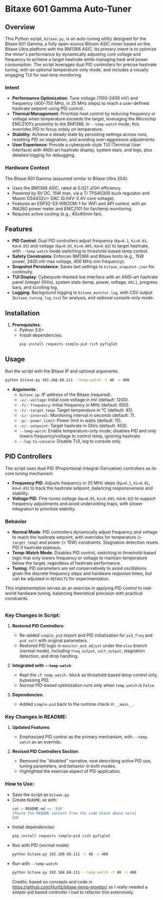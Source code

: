 # Bitaxe 601 Gamma Auto-Tuner

## Overview

This Python script, `bitaxe.py`, is an auto-tuning utility designed for the Bitaxe 601 Gamma, a fully open-source Bitcoin ASIC miner based on the Bitaxe Ultra platform with the BM1366 ASIC. Its primary intent is to optimize the miner's performance by dynamically adjusting core voltage and frequency to achieve a target hashrate while managing heat and power consumption. The script leverages dual PID controllers for precise hashrate tuning, with an optional temperature-only mode, and includes a visually engaging TUI for real-time monitoring.

### Intent
- **Performance Optimization**: Tune voltage (1100–2400 mV) and frequency (400–750 MHz, in 25 MHz steps) to reach a user-defined hashrate setpoint using PID control.
- **Thermal Management**: Prioritize heat control by reducing frequency or voltage when temperature exceeds the target, leveraging the Microchip EMC2101’s proximity to the BM1366. In `--temp-watch` mode, this overrides PID to focus solely on temperature.
- **Stability**: Achieve a steady state by persisting settings across runs, resetting PID on stagnation, and avoiding over-aggressive adjustments.
- **User Experience**: Provide a cyberpunk-style TUI (Terminal User Interface) with ANSI-art hashrate display, system stats, and logs, plus detailed logging for debugging.

### Hardware Context
The Bitaxe 601 Gamma (assumed similar to Bitaxe Ultra 204):
- Uses the BM1366 ASIC, rated at 0.021 J/GH efficiency.
- Powered by 5V DC, 15W max, via a TI TPS40305 buck regulator and Maxim DS4432U+ DAC (0.04V–2.4V core voltage).
- Features an ESP32-S3-WROOM-1 for WiFi and API control, with an INA260 power meter and EMC2101 for fan/temp monitoring.
- Requires active cooling (e.g., 40x40mm fan).

## Features

- **PID Control**: Dual PID controllers adjust frequency (`Kp=0.1`, `Ki=0.01`, `Kd=0.05`) and voltage (`Kp=0.05`, `Ki=0.005`, `Kd=0.02`) to target hashrate, with `--temp-watch` mode switching to threshold-based temp control.
- **Safety Constraints**: Enforces BM1366 and Bitaxe limits (e.g., 15W power, 2400 mV max voltage, 400 MHz min frequency).
- **Snapshot Persistence**: Saves last settings to `bitaxe_snapshot.json` for continuity.
- **TUI Display**: Cyberpunk-themed live interface with an ANSI-art hashrate panel (integer GH/s), system stats (temp, power, voltage, etc.), progress bars, and scrolling log.
- **Logging**: Background logging to `bitaxe_monitor.log`, with CSV output (`bitaxe_tuning_log.csv`) for analysis, and optional console-only mode.

## Installation

1. **Prerequisites**:
   - Python 3.6+
   - Install dependencies:
     ```bash
     pip install requests simple-pid rich pyfiglet
     ```

## Usage

Run the script with the Bitaxe IP and optional arguments:
```bash
python bitaxe.py 192.168.68.111 --temp-watch -t 40 -s 400
```

- **Arguments**:
  - `bitaxe_ip`: IP address of the Bitaxe (required).
  - `-v/--voltage`: Initial core voltage in mV (default: 1200).
  - `-f/--frequency`: Initial frequency in MHz (default: 650).
  - `-t/--target_temp`: Target temperature in °C (default: 45).
  - `-i/--interval`: Monitoring interval in seconds (default: 7).
  - `-p/--power_limit`: Power limit in watts (default: 15).
  - `-s/--setpoint`: Target hashrate in GH/s (default: 450).
  - `--temp-watch`: Enable temperature-only mode; disables PID and only lowers frequency/voltage to control temp, ignoring hashrate.
  - `--log-to-console`: Disable TUI, log to console only.

## PID Controllers

The script uses dual PID (Proportional-Integral-Derivative) controllers as its core tuning mechanism:
- **Frequency PID**: Adjusts frequency in 25 MHz steps (`Kp=0.1`, `Ki=0.01`, `Kd=0.05`) to track the hashrate setpoint, balancing responsiveness and stability.
- **Voltage PID**: Fine-tunes voltage (`Kp=0.05`, `Ki=0.005`, `Kd=0.02`) to support frequency adjustments and avoid undervolting traps, with slower integration to prioritize stability.

### Behavior
- **Normal Mode**: PID controllers dynamically adjust frequency and voltage to reach the hashrate setpoint, with overrides for temperature (> `target_temp`) and power (> 15W) constraints. Stagnation detection resets PID if hashrate plateaus.
- **Temp-Watch Mode**: Disables PID control, switching to threshold-based logic that only lowers frequency or voltage to maintain temperature below the target, regardless of hashrate performance.
- **Tuning**: PID parameters are set conservatively to avoid oscillations given the discrete frequency steps and hardware response times, but can be adjusted in `DEFAULTS` for experimentation.

This implementation serves as an exercise in applying PID control to real-world hardware tuning, balancing theoretical precision with practical constraints.
```
```

### Key Changes in Script:
1. **Restored PID Controllers**:
   - Re-added `simple_pid` import and PID initialization for `pid_freq` and `pid_volt` with original parameters.
   - Restored PID logic in `monitor_and_adjust` under the `else` branch (normal mode), including `freq_output`, `volt_output`, stagnation detection, and drop handling.

2. **Integrated with `--temp-watch`**:
   - Kept the `if temp_watch:` block as threshold-based temp control only, bypassing PID.
   - Normal PID-based optimization runs only when `temp_watch` is `False`.

3. **Dependencies**:
   - Added `simple-pid` back to the runtime check in `__main__`.

### Key Changes in README:
1. **Updated Features**:
   - Emphasized PID control as the primary mechanism, with `--temp-watch` as an override.

2. **Revised PID Controllers Section**:
   - Removed the "disabled" narrative, now describing active PID use, tuning parameters, and behavior in both modes.
   - Highlighted the exercise aspect of PID application.

### How to Use:
- Save the script as `bitaxe.py`.
- Create `README.md` with:
  ```bash
  cat > README.md << 'EOF'
  [Paste the README content from the code block above here]
  EOF
  ```
- Install dependencies:
  ```bash
  pip install requests simple-pid rich pyfiglet
  ```
- Run with PID (normal mode):
  ```bash
  python bitaxe.py 192.168.68.111 -t 40 -s 400
  ```
- Run with `--temp-watch`:
  ```bash
  python bitaxe.py 192.168.68.111 --temp-watch -t 40 -s 400
  ```
  Credits: based on concepts and code in https://github.com/Hurllz/bitaxe-temp-monitor/ as I really needed a simple-pid based controller I had to refactor this extensively.
  
